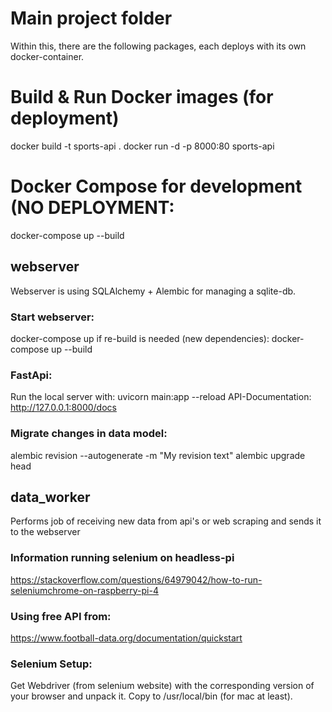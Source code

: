 # Main project folder

Within this, there are the following packages, each deploys with its own docker-container.


# Build & Run Docker images (for deployment)
docker build -t sports-api .
docker run -d -p 8000:80 sports-api

# Docker Compose for development (NO DEPLOYMENT:
docker-compose up --build


## webserver
Webserver is using SQLAlchemy + Alembic for managing a sqlite-db.

### Start webserver:
docker-compose up
if re-build is needed (new dependencies):
docker-compose up --build

### FastApi:
Run the local server with:
uvicorn main:app --reload
API-Documentation: http://127.0.0.1:8000/docs

### Migrate changes in data model:
alembic revision --autogenerate -m "My revision text"
alembic upgrade head



## data_worker
Performs job of receiving new data from api's or web scraping and sends it to the webserver
### Information running selenium on headless-pi
https://stackoverflow.com/questions/64979042/how-to-run-seleniumchrome-on-raspberry-pi-4

### Using free API from:
https://www.football-data.org/documentation/quickstart

### Selenium Setup:
Get Webdriver (from selenium website) with the corresponding version of your browser and unpack it.
Copy to /usr/local/bin (for mac at least).



